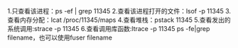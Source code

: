 1.只查看该进程：ps -ef | grep 11345
2.查看该进程打开的文件：lsof -p 11345
3.查看内存分配：lcat /proc/11345/maps
4.查看堆栈：pstack 11345
5.查看发出的系统调用:strace -p 11345
6.查看调用库函数:ltrace -p 11345 
ps -fe|grep filename，也可以使用fuser filename
